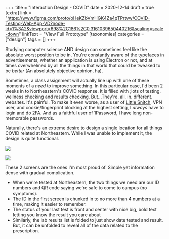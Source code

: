 +++
title = "Interaction Design - COVID"
date = 2020-12-14
draft = true
[extra]
link = "https://www.figma.com/proto/oHeKZbVmHGK4Za4qTPrtvw/COVID-Testing-Web-App-VD?node-id=1%3A2&viewport=698%2C186%2C0.3161039650440216&scaling=scale-down"
linkText = "View Full Prototype"
[taxonomies]
categories = ["design"]
tags = []
+++

Studying computer science AND design can sometimes feel like the absolute worst position to be in. You're constantly aware of the typefaces in advertisements, whether an application is using Electron or not, and at times overwhelmed by all the things in that world that could be tweaked to be _better_ (An absolutely objective opinion, ha).

Sometimes, a class assignment will actually line up with one of these moments of a _need_ to improve something. In this particular case, I'd been 2 weeks in to Northeastern's COVID response. It is filled with ;lots of testing, wellness checking and results checking. But...They're. all. in. different. websites. It's painful. To make it even worse, as a user of [Little Snitch](https://www.obdev.at), VPN user, and cookie/fingerprint blocking at the highest setting, I _always_ have to login and do 2FA. And as a faithful user of 1Password, I have long non-memorable passwords. 

Naturally, there's an extreme desire to design a single location for all things COVID related at Northeastern. While I was unable to implement it, the design is quite functional.

![](https://res.cloudinary.com/dknopoff/image/upload/v1607656564/portfolio/QR.png)

![](https://res.cloudinary.com/dknopoff/image/upload/v1607656560/portfolio/Lab_Results_Expanded.png)

These 2 screens are the ones I'm most proud of. Simple yet information dense with gradual complication. 
- When we're tested at Northeastern, the two things we need are our ID numbers and QR code saying we're safe to come to campus (no symptoms). 
- The ID in the first screen is chunked in to no more than 4 numbers at a time, making it easier to remember. 
- The status of your last test is front and center with nice big, bold text letting you know the result you care about
- Similarly, the lab results list is folded to just show date tested and result. But, it can be unfolded to reveal all of the data related to the prescription.